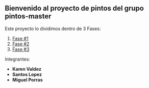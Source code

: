 ## Bienvenido al proyecto de pintos del grupo pintos-master

Este proyecto lo dividimos dentro de 3 Fases:

1. [Fase #1](https://magmarx.github.io/Pintos-master/fase1.html)
2. [Fase #2](https://magmarx.github.io/Pintos-master/fase2.html)
3. [Fase #3](https://magmarx.github.io/Pintos-master/fase3.html)

Integrantes: 

- **Karen Valdez**
- **Santos Lopez**
- **Miguel Porras**
